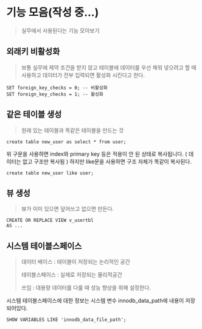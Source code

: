 # 기능 모음(작성 중...)

> 실무에서 사용된다는 기능 모아보기



## 외래키 비활성화

> 보통 실무에 제약 조건을 받지 않고 테이블에 데이터를 우선 채워 넣으려고 할 때 사용하고
> 데이터가 전부 입력되면 활성화 시킨다고 한다.

```mysql
SET foreign_key_checks = 0; -- 비활성화
SET foreign_key_checks = 1; -- 활성화
```



## 같은 테이블 생성

> 원래 있는 테이블과 똑같은 테이블을 만드는 것

```mysql
create table new_user as select * from user;
```

위 구문을 사용하면 index와 primary key 등은 적용이 안 된 상태로 복사됩니다. ( 데이터는 없고 구조만 복사됨 )
하지만 like문을 사용하면 구조 자체가 똑같이 복사된다.

``` mysql
create table new_user like user;
```



## 뷰 생성

>뷰가 이미 있으면 덮어쓰고 없으면 만든다.

```mysql
CREATE OR REPLACE VIEW v_usertbl
AS ... 
```



## 시스템 테이블스페이스

> 데이터 베이스 : 테이블이 저장되는 논리적인 공간
>
> 테이블스페이스 : 실제로 저장되는 물리적공간
>
> 쓰임 : 대용량 데이터를 다룰 때 성능 향상을 위해 설정한다.

시스템 테이블스페이스에 대한 정보는 시스템 변수 innodb_data_path에 내용이 저장되어있다.

```mysql
SHOW VARIABLES LIKE 'innodb_data_file_path';
```


